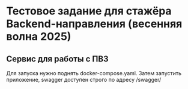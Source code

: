 # Тестовое задание для стажёра Backend-направления (весенняя волна 2025)

## Сервис для работы с ПВЗ

Для запуска нужно поднять docker-compose.yaml.
Затем запустить приложение, swagger доступен строго по адресу /swagger/